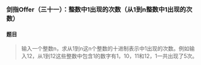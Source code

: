 ### 剑指Offer（三十一）：整数中1出现的次数（从1到n整数中1出现的次数）

#### 题目
> 输入一个整数n，求从1到n这n个整数的十进制表示中1出现的次数。例如输入12，从1到12这些整数中包含1的数字有1，10，11和12，1一共出现了5次。

